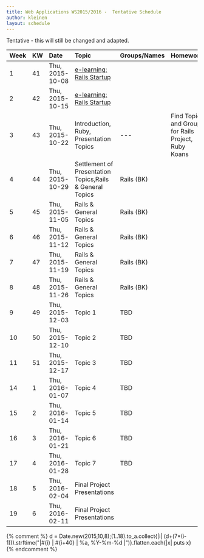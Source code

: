 ```yaml
---
title: Web Applications WS2015/2016 -  Tentative Schedule
author: kleinen
layout: schedule
---
```


Tentative - this will still be changed and adapted.



| Week | KW | Date            | Topic                                                    | Groups/Names | Homework                                           |
|:-----|:---|:----------------|:---------------------------------------------------------|:-------------|:---------------------------------------------------|
| 1    | 41 | Thu, 2015-10-08 | [e-learning: Rails Startup](../index.html#schedule)      |              |                                                    |
| 2    | 42 | Thu, 2015-10-15 | [e-learning: Rails Startup](../index.html#schedule)      |              |                                                    |
| 3    | 43 | Thu, 2015-10-22 | Introduction, Ruby, Presentation Topics                  | ---          | Find Topic and Group for Rails Project, Ruby Koans |
| 4    | 44 | Thu, 2015-10-29 | Settlement of Presentation Topics,Rails & General Topics | Rails (BK)   |                                                    |
| 5    | 45 | Thu, 2015-11-05 | Rails & General Topics                                   | Rails (BK)   |                                                    |
| 6    | 46 | Thu, 2015-11-12 | Rails & General Topics                                   | Rails (BK)   |                                                    |
| 7    | 47 | Thu, 2015-11-19 | Rails & General Topics                                   | Rails (BK)   |                                                    |
| 8    | 48 | Thu, 2015-11-26 | Rails & General Topics                                   | Rails (BK)   |                                                    |
| 9    | 49 | Thu, 2015-12-03 | Topic 1                                                  | TBD          |                                                    |
| 10   | 50 | Thu, 2015-12-10 | Topic 2                                                  | TBD          |                                                    |
| 11   | 51 | Thu, 2015-12-17 | Topic 3                                                  | TBD          |                                                    |
| 14   | 1  | Thu, 2016-01-07 | Topic 4                                                  | TBD          |                                                    |
| 15   | 2  | Thu, 2016-01-14 | Topic 5                                                  | TBD          |                                                    |
| 16   | 3  | Thu, 2016-01-21 | Topic 6                                                  | TBD          |                                                    |
| 17   | 4  | Thu, 2016-01-28 | Topic 7                                                  | TBD          |                                                    |
| 18   | 5  | Thu, 2016-02-04 | Final Project Presentations                              |              |                                                    |
| 19   | 6  | Thu, 2016-02-11 | Final Project Presentations                              |              |                                                    |

{% comment %}
d = Date.new(2015,10,8);(1..18).to_a.collect{|i| (d+(7*(i-1))).strftime("|#{i} | #{i+40} | %a, %Y-%m-%d |")}.flatten.each{|x| puts x}
{% endcomment %}
